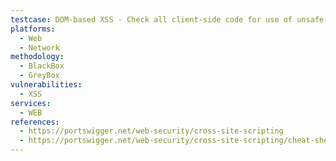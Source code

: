 ```yaml
---
testcase: DOM-based XSS - Check all client-side code for use of unsafe JavaScript sinks (like innerHTML, outerHTML, document.write) where input from URL, cookies, or messages (location.hash, location.search, postMessage) can be inserted unsanitized. Web (HTTP/HTTPS) service
platforms: 
  - Web
  - Network
methodology: 
  - BlackBox
  - GreyBox
vulnerabilities:
  - XSS
services:
  - WEB
references:
  - https://portswigger.net/web-security/cross-site-scripting
  - https://portswigger.net/web-security/cross-site-scripting/cheat-sheet
---
```

